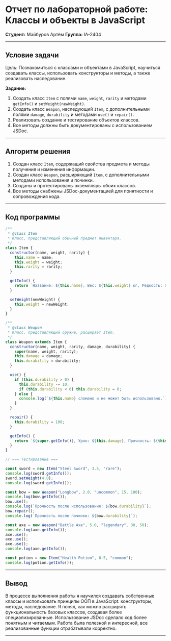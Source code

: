 # Отчет по лабораторной работе: Классы и объекты в JavaScript

**Студент:** Майбуров Артём 
**Группа:** IA-2404

---

## Условие задачи

Цель: Познакомиться с классами и объектами в JavaScript, научиться создавать классы, использовать конструкторы и методы, а также реализовать наследование.

**Задание:**

1. Создать класс `Item` с полями `name`, `weight`, `rarity` и методами `getInfo()` и `setWeight(newWeight)`.
2. Создать класс `Weapon`, наследующий `Item`, с дополнительными полями `damage`, `durability` и методами `use()` и `repair()`.
3. Реализовать создание и тестирование объектов классов.
4. Все методы должны быть документированы с использованием JSDoc.

---

## Алгоритм решения

1. Создан класс `Item`, содержащий свойства предмета и методы получения и изменения информации.
2. Создан класс `Weapon`, расширяющий `Item`, с дополнительными методами использования и починки.
3. Созданы и протестированы экземпляры обоих классов.
4. Все методы снабжены JSDoc-документацией для понятности и сопровождения кода.

---

## Код программы

```js
/**
 * @class Item
 * Класс, представляющий обычный предмет инвентаря.
 */
class Item {
  constructor(name, weight, rarity) {
    this.name = name;
    this.weight = weight;
    this.rarity = rarity;
  }

  getInfo() {
    return `Название: ${this.name}, Вес: ${this.weight} кг, Редкость: ${this.rarity}`;
  }

  setWeight(newWeight) {
    this.weight = newWeight;
  }
}

/**
 * @class Weapon
 * Класс, представляющий оружие, расширяет Item.
 */
class Weapon extends Item {
  constructor(name, weight, rarity, damage, durability) {
    super(name, weight, rarity);
    this.damage = damage;
    this.durability = durability;
  }

  use() {
    if (this.durability > 0) {
      this.durability -= 10;
      if (this.durability < 0) this.durability = 0;
    } else {
      console.log(`${this.name} сломано и не может быть использовано.`);
    }
  }

  repair() {
    this.durability = 100;
  }

  getInfo() {
    return `${super.getInfo()}, Урон: ${this.damage}, Прочность: ${this.durability}`;
  }
}

// === Тестирование ===

const sword = new Item("Steel Sword", 3.5, "rare");
console.log(sword.getInfo());
sword.setWeight(4.0);
console.log(sword.getInfo());

const bow = new Weapon("Longbow", 2.0, "uncommon", 15, 100);
console.log(bow.getInfo());
bow.use();
console.log(`Прочность после использования: ${bow.durability}`);
bow.repair();
console.log(`Прочность после починки: ${bow.durability}`);

const axe = new Weapon("Battle Axe", 5.0, "legendary", 30, 50);
console.log(axe.getInfo());
axe.use();
axe.use();
axe.use();
console.log(axe.getInfo());

const potion = new Item("Health Potion", 0.5, "common");
console.log(potion.getInfo());
```

---

## Вывод

В процессе выполнения работы я научился создавать собственные классы и использовать принципы ООП в JavaScript: конструкторы, методы, наследование. Я понял, как можно расширять функциональность базовых классов, создавая более специализированные. Использование JSDoc сделало код более понятным и читаемым. Работа была полезной и интересной, все реализованные функции отрабатывали корректно.

---
